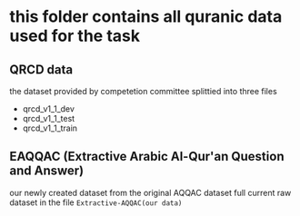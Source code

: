 # this folder contains all quranic data used for the task
## QRCD data 
the dataset provided by competetion committee splittied into three files 
- qrcd_v1_1_dev
- qrcd_v1_1_test
- qrcd_v1_1_train
## EAQQAC (Extractive Arabic Al-Qur'an Question and Answer)
our newly created dataset from the original AQQAC dataset 
full current raw dataset in the file `Extractive-AQQAC(our data)`